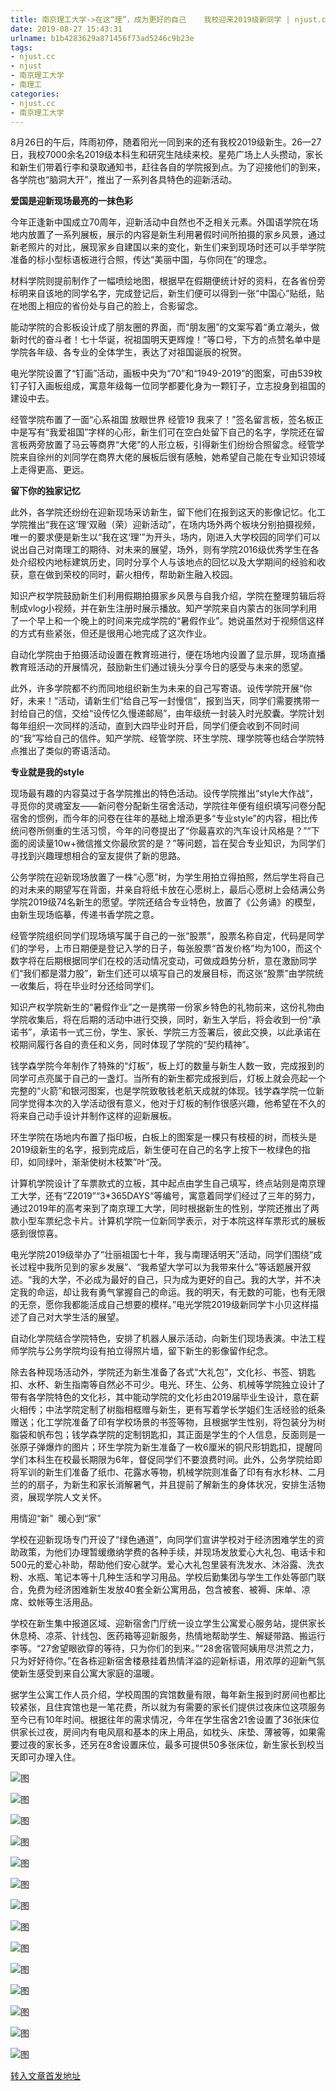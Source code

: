 ```yaml
---
title: 南京理工大学->在这“理”，成为更好的自己    我校迎来2019级新同学 | njust.cc
date: 2019-08-27 15:43:31
urlname: b1b4283629a871456f73ad5246c9b23e
tags: 
- njust.cc
- njust
- 南京理工大学
- 南理工
categories:
- njust.cc
- 南京理工大学
---
```



8月26日的午后，阵雨初停，随着阳光一同到来的还有我校2019级新生。26—27日，我校7000余名2019级本科生和研究生陆续来校。星苑广场上人头攒动，家长和新生们带着行李和录取通知书，赶往各自的学院报到点。为了迎接他们的到来，各学院也“脑洞大开”，推出了一系列各具特色的迎新活动。

**爱国是迎新现场最亮的一抹色彩**

今年正逢新中国成立70周年，迎新活动中自然也不乏相关元素。外国语学院在场地内放置了一系列展板，展示的内容是新生利用暑假时间所拍摄的家乡风景，通过新老照片的对比，展现家乡自建国以来的变化，新生们来到现场时还可以手举学院准备的标小型标语板进行合照，传达“美丽中国，与你同在”的理念。

材料学院则提前制作了一幅喷绘地图，根据早在假期便统计好的资料，在各省份旁标明来自该地的同学名字，完成登记后，新生们便可以得到一张“中国心”贴纸，贴在地图上相应的省份处与自己的脸上，合影留念。

能动学院的合影板设计成了朋友圈的界面，而“朋友圈”的文案写着“勇立潮头，做新时代的奋斗者！七十华诞，祝祖国明天更辉煌！”等口号，下方的点赞名单中是学院各年级、各专业的全体学生，表达了对祖国诞辰的祝贺。

电光学院设置了“钉画”活动，画板中央为“70”和“1949-2019”的图案，可由539枚钉子钉入画板组成，寓意年级每一位同学都要化身为一颗钉子，立志投身到祖国的建设中去。

经管学院布置了一面“心系祖国 放眼世界 经管19 我来了！”签名留言板，签名板正中是写有“我爱祖国”字样的心形，新生们可在空白处留下自己的名字，学院还在留言板两旁放置了马云等商界“大佬”的人形立板，引得新生们纷纷合照留念。经管学院来自徐州的刘同学在商界大佬的展板后很有感触，她希望自己能在专业知识领域上走得更高、更远。

**留下你的独家记忆**

此外，各学院还纷纷在迎新现场采访新生，留下他们在报到这天的影像记忆。化工学院推出“我在这‘理‘双融（荣）迎新活动”，在场内场外两个板块分别拍摄视频，唯一的要求便是新生以“我在这‘理’”为开头，场内，刚进入大学校园的同学们可以说出自己对南理工的期待、对未来的展望，场外，则有学院2016级优秀学生在各处介绍校内地标建筑历史，同时分享个人与该地点的回忆以及大学期间的经验和收获，意在做到荣校的同时，薪火相传，帮助新生融入校园。

知识产权学院鼓励新生们利用假期拍摄家乡风景与自我介绍，学院在整理剪辑后将制成vlog小视频，并在新生注册时展示播放。知产学院来自内蒙古的张同学利用了一个早上和一个晚上的时间来完成学院的“暑假作业”。她说虽然对于视频信这样的方式有些紧张，但还是很用心地完成了这次作业。

自动化学院由于拍摄活动设置在教育班进行，便在场地内设置了显示屏，现场直播教育班活动的开展情况，鼓励新生们通过镜头分享今日的感受与未来的愿望。

此外，许多学院都不约而同地组织新生为未来的自己写寄语。设传学院开展“你好，未来！”活动，请新生们“给自己写一封慢信”，报到当天，同学们需要携带一封给自己的信，交给“设传忆久慢递邮局”，由年级统一封装入时光胶囊。学院计划每年组织一次同样的活动，直到大四毕业时开启，同学们便会收到不同时间的“我”写给自己的信件。知产学院、经管学院、环生学院、理学院等也结合学院特点推出了类似的寄语活动。

**专业就是我的style**

现场最有趣的内容莫过于各学院推出的特色活动。设传学院推出“style大作战“，寻觅你的灵魂室友——新问卷分配新生宿舍活动，学院往年便有组织填写问卷分配宿舍的惯例，而今年的问卷在往年的基础上增添更多“专业style”的内容，相比传统问卷所侧重的生活习惯，今年的问卷提出了“你最喜欢的汽车设计风格是？”“下面的阅读量10w+微信推文你最欣赏的是？”等问题，旨在契合专业知识，为同学们寻找到兴趣理想相合的室友提供了新的思路。

公务学院在迎新现场放置了一株“心愿”树，为学生用拍立得拍照，然后学生将自己的对未来的期望写在背面，并亲自将纸卡放在心愿树上，最后心愿树上会结满公务学院2019级74名新生的愿望。学院还结合专业特色，放置了《公务诵》的模型，由新生现场临摹，传递书香学院之意。

经管学院组织同学们现场填写属于自己的一张“股票”，股票名称自定，代码是同学们的学号，上市日期便是登记入学的日子，每张股票“首发价格”均为100，而这个数字将在后期根据同学们在校的活动情况变动，可做成趋势分析，意在激励同学们“我们都是潜力股”，新生们还可以填写自己的发展目标，而这张“股票”由学院统一收集后，将在毕业时分还给同学们。

知识产权学院新生的“暑假作业”之一是携带一份家乡特色的礼物前来，这份礼物由学院收集后，将在后期的活动中进行交换，同时，新生入学后，将会收到一份“承诺书”，承诺书一式三份，学生、家长、学院三方签署后，彼此交换，以此承诺在校期间履行各自的责任和义务，同时体现了学院的“契约精神”。

钱学森学院今年制作了特殊的“灯板”，板上灯的数量与新生人数一致，完成报到的同学可点亮属于自己的一盏灯。当所有的新生都完成报到后，灯板上就会亮起一个完整的“火箭”和银河图案，也是学院致敬钱老航天成就的体现。钱学森学院一位新同学觉得本次的入学活动很有意义，他对于灯板的制作很感兴趣，他希望在不久的将来自己动手设计并制作这样的迎新展板。

环生学院在场地内布置了指印板，白板上的图案是一棵只有枝桠的树，而枝头是2019级新生的名字，报到完成后，新生便可在自己的名字上按下一枚绿色的指印，如同绿叶，渐渐使树木枝繁”叶“茂。

计算机学院设计了车票款式的立板，其中起点由学生自己填写，终点站则是南京理工大学，还有“Z2019”“3*365DAYS“等编号，寓意着同学们经过了三年的努力，通过2019年的高考来到了南京理工大学，同时根据新生的性别，学院还推出了两款小型车票纪念卡片。计算机学院一位新同学表示，对于本院这样车票形式的展板感到很惊喜。

电光学院2019级举办了“壮丽祖国七十年，我与南理话明天”活动，同学们围绕“成长过程中我所见到的家乡发展”、“我希望大学可以为我带来什么”等话题展开叙述。“我的大学，不必成为最好的自己，只为成为更好的自己。我的大学，并不决定我的命运，却让我有勇气掌握自己的命运。我的明天，有无数的可能，也有无限的无奈，愿你我都能活成自己想要的模样。”电光学院2019级新同学卞小贝这样描述了自己对大学生活的展望。

自动化学院结合学院特色，安排了机器人展示活动，向新生们现场表演。中法工程师学院与公务学院均设有拍立得照片墙，留下新生的影像留作纪念。

除去各种现场活动外，学院还为新生准备了各式“大礼包“，文化衫、书签、钥匙扣、水杯、新生指南等自然必不可少。电光、环生、公务、机械等学院独立设计了带有各学院特色的文化衫，其中能动学院的文化衫由2019届毕业生设计，意在薪火相传；中法学院定制了树脂相框赠与新生，更有写着学长学姐们生活经验的纸条赠送；化工学院准备了印有学校场景的书签等物，且根据学生性别，将包装分为树脂袋和帆布包；钱学森学院的定制钥匙扣，其正面是学生的个人信息，反面则是一张原子弹爆炸的图片；环生学院为新生准备了一枚6厘米的铜尺形钥匙扣，提醒同学们本科生在校最长期限为6年，督促同学们不要浪费时间。此外，公务学院给即将军训的新生们准备了纸巾、花露水等物，机械学院则准备了印有有水杉林、二月兰的的扇子，为新生和家长消解暑气，并且提前了解新生的身体状况，安排生活物资，展现学院人文关怀。

用情迎“新”  暖心到“家”

学校在迎新现场专门开设了“绿色通道”，向同学们宣讲学校对于经济困难学生的资助政策，为他们办理暂缓缴纳学费的各种手续，并现场发放爱心大礼包、电话卡和500元的爱心补助，帮助他们安心就学。爱心大礼包里装有洗发水、沐浴露、洗衣粉、水瓶、笔记本等十几种生活和学习用品。学校后勤集团与学生工作处等部门联合，免费为经济困难新生发放40套全新公寓用品，包含被套、被褥、床单、凉席、蚊帐等生活用品。

学校在新生集中报道区域、迎新宿舍门厅统一设立学生公寓爱心服务站，提供家长休息椅、凉茶、针线包、医药箱等迎新服务，热情地帮助学生、解疑带路、搬运行李等。“27舍望眼欲穿的等待，只为你们的到来。”“28舍宿管阿姨用尽洪荒之力，只为好好待你。”在各栋迎新宿舍楼悬挂着热情洋溢的迎新标语，用浓厚的迎新气氛使新生感受到来自公寓大家庭的温暖。

据学生公寓工作人员介绍，学校周围的宾馆数量有限，每年新生报到时房间也都比较紧张，且住宾馆也是一笔花费，所以就为有需要的家长们提供过夜床位这项服务至今已有10年时间。根据往年的需求情况，今年在学生宿舍21舍设置了36张床位供家长过夜，房间内有电风扇和基本的床上用品，如枕头、床垫、薄被等，如果需要过夜的家长多，还另在8舍设置床位，最多可提供50多张床位，新生家长到校当天即可办理入住。



![图](http://zs.njust.edu.cn/_upload/article/images/81/9f/af1bf38241acbdadda14ed7264d7/636fb79b-a5f3-44b1-87d7-4e7e27286c96.jpg)

![图](http://zs.njust.edu.cn/_upload/article/images/81/9f/af1bf38241acbdadda14ed7264d7/ce0befd2-b0f2-45a4-92eb-9a6c09ce233b.jpg)

![图](http://zs.njust.edu.cn/_upload/article/images/81/9f/af1bf38241acbdadda14ed7264d7/933267e1-4fb6-4c9d-b19c-8c2e74b172f7.jpg)

![图](http://zs.njust.edu.cn/_upload/article/images/81/9f/af1bf38241acbdadda14ed7264d7/1ec2efc7-b0b6-4c44-99f6-c87e019723b0.jpg)

![图](http://zs.njust.edu.cn/_upload/article/images/81/9f/af1bf38241acbdadda14ed7264d7/16ff2537-e6f3-45a0-8a40-e809f34424b4.jpg)

![图](http://zs.njust.edu.cn/_upload/article/images/81/9f/af1bf38241acbdadda14ed7264d7/5fdc5bfb-8f02-4614-999a-ee75f38c4787.jpg)

![图](http://zs.njust.edu.cn/_upload/article/images/81/9f/af1bf38241acbdadda14ed7264d7/57bd69c7-ca34-4796-af90-764fbdd1cb48.jpg)

![图](http://zs.njust.edu.cn/_upload/article/images/81/9f/af1bf38241acbdadda14ed7264d7/8cbbb321-e86b-4b00-be69-4179466fac7b.jpg)

![图](http://zs.njust.edu.cn/_upload/article/images/81/9f/af1bf38241acbdadda14ed7264d7/59e5840d-a760-436e-937e-750a15541873.jpg)

![图](http://zs.njust.edu.cn/_upload/article/images/81/9f/af1bf38241acbdadda14ed7264d7/053416ea-a190-4dec-9e4b-c49bb128e3d8.jpg)

![图](http://zs.njust.edu.cn/_upload/article/images/81/9f/af1bf38241acbdadda14ed7264d7/381879a4-7c36-436b-bcd6-991a2d6c8b66.jpg)

![图](http://zs.njust.edu.cn/_upload/article/images/81/9f/af1bf38241acbdadda14ed7264d7/e4cdc041-0149-42cd-ab3b-082dd8358c9f.jpg)

![图](http://zs.njust.edu.cn/_upload/article/images/81/9f/af1bf38241acbdadda14ed7264d7/1e1ba37e-36f3-403d-9796-8950a3019aeb.jpg)

![图](http://zs.njust.edu.cn/_upload/article/images/81/9f/af1bf38241acbdadda14ed7264d7/ba956393-77dc-466c-ade5-f43941bc1ab6.jpg)

[转入文章首发地址](http://zs.njust.edu.cn/25/d7/c4621a206295/page.htm)